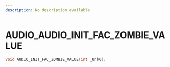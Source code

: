 ```yaml
---
description: No description available 
---
```


# AUDIO\_AUDIO_INIT_FAC_ZOMBIE_VALUE

```cpp
void AUDIO_INIT_FAC_ZOMBIE_VALUE(int _Unk0);
```